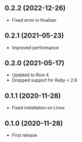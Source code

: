 ## 0.2.2 (2022-12-26)

- Fixed error in finalizer

## 0.2.1 (2021-05-23)

- Improved performance

## 0.2.0 (2021-05-17)

- Updated to Rice 4
- Dropped support for Ruby < 2.6

## 0.1.1 (2020-11-28)

- Fixed installation on Linux

## 0.1.0 (2020-11-28)

- First release
